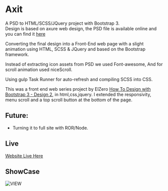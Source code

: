 # Axit
A PSD to HTML/SCSS/JQuery project with Bootstrap 3.  
Design is based on axure web design, the PSD file is available online and you can find it [here](https://freebiesbug.com/psd-freebies/axit-psd-landing-page/)  

Converting the final design into a Front-End web page with a slight animation using HTML, SCSS & JQuery and based on the Bootstrap framework. 

Instead of extracting icon assets from PSD we used Font-awesome, And for scroll animation used niceScroll.  

Using gulp Task Runner for auto-refresh and compiling SCSS into CSS.  

This was a front end web series project by ElZero [How To Design with Bootstrap 3 - Design 2](https://www.youtube.com/playlist?list=PLDoPjvoNmBAxYmbhnyM0yxH3OzhoDiAP9), in html,css,jquery. I extended the responsivity, menu scroll and a top scroll button at the bottom of the page.

## Future: 
- Turning it to full site with ROR/Node.
  
## Live
[Website Live Here](https://mashrafm.github.io/PSD_Axit/)   
  
  
## ShowCase
![VIEW](https://cdn.freebiesbug.com/wp-content/uploads/2015/10/axit-free-psd-template-580x2325.jpg)